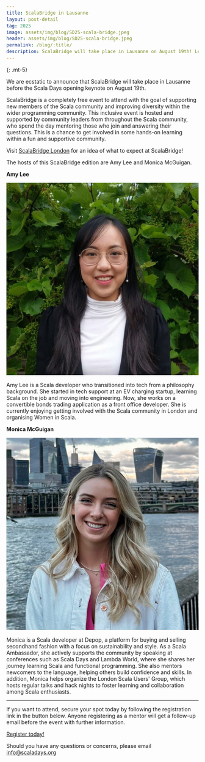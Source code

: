 ```yaml
---
title: ScalaBridge in Lausanne
layout: post-detail
tag: 2025
image: assets/img/blog/SD25-scala-bridge.jpeg
header: assets/img/blog/SD25-scala-bridge.jpeg
permalink: /blog/:title/
description: ScalaBridge will take place in Lausanne on August 19th! Learn more about the event.
---
```

{: .mt-5}

We are ecstatic to announce that ScalaBridge will take place in Lausanne before the Scala Days opening keynote on August 19th.

ScalaBridge is a completely free event to attend with the goal of supporting new members of the Scala community and improving diversity within the wider programming community. This inclusive event is hosted and supported by community leaders from throughout the Scala community, who spend the day mentoring those who join and answering their questions. This is a chance to get involved in some hands-on learning within a fun and supportive community. 

Visit <a href="www.scalabridgelondon.org">ScalaBridge London</a> for an idea of what to expect at ScalaBridge!


The hosts of this ScalaBridge edition are Amy Lee and Monica McGuigan. 


**Amy Lee**

![Amy headshot](/assets/img/2025/scala-bridge/amy-lee.jpg)

Amy Lee is a Scala developer who transitioned into tech from a philosophy background. She started in tech support at an EV charging startup, learning Scala on the job and moving into engineering. Now, she works on a convertible bonds trading application as a front office developer. She is currently enjoying getting involved with the Scala community in London and organising Women in Scala.


**Monica McGuigan**

![Monica headshot](/assets/img/2025/scala-bridge/monica-mcguigan.jpg)

Monica is a Scala developer at Depop, a platform for buying and selling secondhand fashion with a focus on sustainability and style. As a Scala Ambassador, she actively supports the community by speaking at conferences such as Scala Days and Lambda World, where she shares her journey learning Scala and functional programming. She also mentors newcomers to the language, helping others build confidence and skills. In addition, Monica helps organize the London Scala Users' Group, which hosts regular talks and hack nights to foster learning and collaboration among Scala enthusiasts.

---

If you want to attend, secure your spot today by following the registration link in the button below. Anyone registering as a mentor will get a follow-up email before the event with further information.


<div class="d-flex justify-content-center align-items-center">
  <a class="btn btn-primary btn-lg fw-bold my-4" href="https://forms.gle/1Pqf3f9r5SJiSWwU7">Register today!</a>
</div>


Should you have any questions or concerns, please email [info@scaladays.org](mailto:info@scaladays.org)

